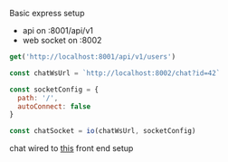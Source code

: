Basic express setup

- api on :8001/api/v1
- web socket on :8002

```javascript
get('http://localhost:8001/api/v1/users')
```

```javascript
const chatWsUrl = `http://localhost:8002/chat?id=42`

const socketConfig = {
  path: '/',
  autoConnect: false
}

const chatSocket = io(chatWsUrl, socketConfig)
```
chat wired to [this](https://github.com/crshmk/webpack-react) front end setup